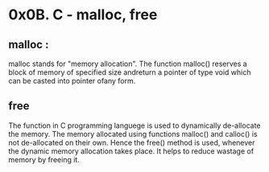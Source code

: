 # 0x0B. C - malloc, free

## malloc : 
malloc stands for "memory allocation". The function malloc()
reserves a block of memory of specified size andreturn a pointer of type
void which can be casted into pointer ofany form.

## free
The function in C programming languege is used to dynamically de-allocate the memory. 
The memory allocated using functions malloc() and calloc() is not de-allocated on their own. 
Hence the free() method is used, whenever the dynamic memory allocation takes place. 
It helps to reduce wastage of memory by freeing it.

